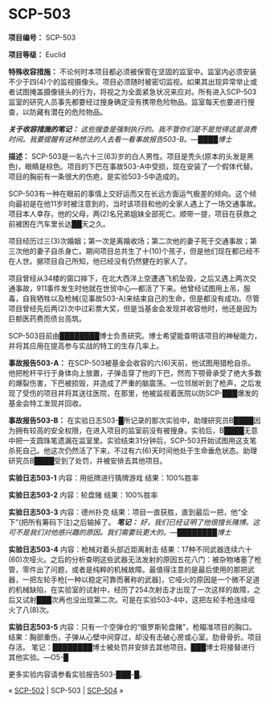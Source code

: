 # SCP-503
                        


**项目编号：** SCP-503

**项目等级：** Euclid

**特殊收容措施：** 不论何时本项目都必须被保管在坚固的监室中。监室内必须安装不少于四(4)个的监视摄像头。项目必须随时被密切监视。如果其出现异常举止或者试图掩盖摄像镜头的行为，将视之为全面紧急状况来应对。所有进入SCP-503监室的研究人员事先都要经过搜身确定没有携带危险物品。监室每天也要进行搜查，以防藏有潜在的危险物品。

***关于收容措施的笔记：** 这些搜查是强制执行的。我不管你们是不是觉得这是浪费时间。我要提醒有这种想法的人去看一看事故报告503-B。—████博士* 

**描述：** SCP-503是一名六十三(63)岁的白人男性。项目是秃头(原本的头发是黑色)，眼睛是棕色。项目的下巴在事故503-A中受损，现在安装了一个假体代替。项目的胸前有一条很大的伤疤，是实验503-5中造成的。

SCP-503有一种在眼前的事情上交好运而又在长远方面运气极差的倾向。这个倾向最初是在他11岁时被注意到的，当时该项目和他的全家人遇上了一场交通事故。项目本人幸存，他的父母，两(2)名兄弟姐妹全部死亡。顺带一提，项目在获救之前被困在汽车里长达██天之久。

项目经历过三(3)次婚姻；第一次是离婚收场；第二次他的妻子死于交通事故；第三次他的妻子自杀身亡。期间项目总共生了十(10)个孩子，但是他们现在都已经不在人世。据项目自己所知，他已经没有仍然健在的家人了。

项目曾经从34楼的窗口摔下，在北大西洋上空遭遇飞机坠毁，之后又遇上两次交通事故，911事件发生时他就在世贸中心—都活了下来。他曾经试图用上吊，服毒，自我牺牲以及枪械(见事故503-A)来结束自己的生命，但是都没有成功。尽管项目曾经先后两(2)次中过彩票大奖，但是当基金会发现并收容他时，他还是因为巨额医药费而债台高筑。

SCP-503目前由████████博士负责研究。博士希望能查明该项目的神秘能力，并将其应用在提高参与实战的特工的生存几率上。

**事故报告503-A：** 在SCP-503被基金会收容的六(6)天前，他试图用猎枪自杀。他把枪杆平行于身体向上放置，子弹击穿了他的下巴，然而下颚骨承受了绝大多数的爆裂伤害，下巴被损毁，并造成了严重的脑震荡。一位邻居听到了枪声，之后发现了受伤的项目并将其送往医院，在那里，他被监视着医院以防SCP-███爆发的基金会特工发现并回收。

**事故报告503-B：** 在实验日志503-█所记录的那次实验中，助理研究员B████因为拥有较高的安全权限，在进入项目的监室前没有被搜身。实验后，B████无意中把一支圆珠笔遗漏在监室里。实验结束31分钟后，SCP-503开始试图用这支笔杀死自己。他这次仍然活了下来，不过有六(6)天时间他处于生命垂危状态。助理研究员B████受到了处罚，并被安排去其他项目。

**实验日志503-1** 
内容：用纸牌进行猜牌游戏
结果：100%胜率

**实验日志503-2** 
内容：轮盘赌
结果：100%胜率

**实验日志503-3** 
内容：德州扑克
结果：项目一直获胜，直到最后一把，他“全下”(把所有筹码下注)之后输掉了。
***笔记：** 好，我们已经证明了他很擅长赌博。这可不是我们对他感兴趣的原因。我们需要玩更大的。—████████博士* 

**实验日志503-4** 
内容：枪械对着头部近距离射击
结果：17种不同武器连续六十(60)次哑火。之后的分析查明这些武器无法发射的原因五花八门：被杂物堵塞了枪管，零件出了问题，或者是纯粹的机械故障。最值得注意的是最后使用的那把武器，一把左轮手枪[一种以稳定可靠而著称的武器]，它哑火的原因是一个微不足道的机械缺陷，在实验室的试射中，经历了254次射击才出现了一次这样的故障，之后又试射███次再也没出现第二次。可是在实验503-4中，这把左轮手枪连续哑火了八(8)次。

**实验日志503-5** 
内容：只有一个空弹仓的“俄罗斯轮盘赌”，枪瞄准项目的胸口。
结果：胸部重伤，子弹从心壁中间穿过，却没有击破心房或心室。肋骨骨折。项目存活。
笔记：████████博士被处罚并安排去其他项目。███博士将接替进行其他实验。—O5-█

更多实验内容请参看实验报告503-███-█。



« [SCP-502](/scp-502) | SCP-503 | [SCP-504](/scp-504) »





                    